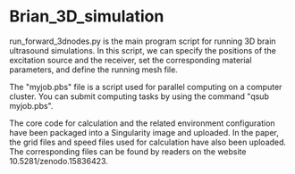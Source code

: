# Brian_3D_simulation

run_forward_3dnodes.py is the main program script for running 3D brain ultrasound simulations. In this script, we can specify the positions of the excitation source and the receiver, set the corresponding material parameters, and define the running mesh file. 

The "myjob.pbs" file is a script used for parallel computing on a computer cluster. You can submit computing tasks by using the command "qsub myjob.pbs". 

The core code for calculation and the related environment configuration have been packaged into a Singularity image and uploaded. In the paper, the grid files and speed files used for calculation have also been uploaded. The corresponding files can be found by readers on the website 10.5281/zenodo.15836423.
